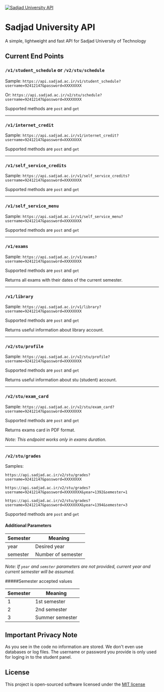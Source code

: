 [![Sadjad University API](http://3.1m.yt/_jkjLdr.png)](https://api.sadjad.ac.ir/)

# Sadjad University API
A simple, lightweight and fast API for Sadjad University of Technology

## Current End Points
### `/v1/student_schedule` or `/v2/stu/schedule`
Sample: `https://api.sadjad.ac.ir/v1/student_schedule?username=92412147&password=XXXXXXXX`

Or: `https://api.sadjad.ac.ir/v2/stu/schedule?username=92412147&password=XXXXXXXX`

Supported methods are `post` and `get`

---
### `/v1/internet_credit`
Sample: `https://api.sadjad.ac.ir/v1/internet_credit?username=92412147&password=XXXXXXXX`

Supported methods are `post` and `get`

---
### `/v1/self_service_credits`
Sample: `https://api.sadjad.ac.ir/v1/self_service_credits?username=92412147&password=XXXXXXXX`

Supported methods are `post` and `get`

---
### `/v1/self_service_menu`
Sample: `https://api.sadjad.ac.ir/v1/self_service_menu?username=92412147&password=XXXXXXXX`

Supported methods are `post` and `get`

---
### `/v1/exams`
Sample: `https://api.sadjad.ac.ir/v1/exams?username=92412147&password=XXXXXXXX`

Supported methods are `post` and `get`

Returns all exams with their dates of the current semester.

---
### `/v1/library`
Sample: `https://api.sadjad.ac.ir/v1/library?username=92412147&password=XXXXXXXX`

Supported methods are `post` and `get`

Returns useful information about library account.

---
### `/v2/stu/profile`
Sample: `https://api.sadjad.ac.ir/v2/stu/profile?username=92412147&password=XXXXXXXX`

Supported methods are `post` and `get`

Returns useful information about stu (student) account.

---
### `/v2/stu/exam_card`
Sample: `https://api.sadjad.ac.ir/v2/stu/exam_card?username=92412147&password=XXXXXXXX`

Supported methods are `post` and `get`

Returns exams card in PDF format.

_Note: This endpoint works only in exams duration._

---
### `/v2/stu/grades`
Samples: 

`https://api.sadjad.ac.ir/v2/stu/grades?username=92412147&password=XXXXXXXX`

`https://api.sadjad.ac.ir/v2/stu/grades?username=92412147&password=XXXXXXXX&year=1392&semester=1`

`https://api.sadjad.ac.ir/v2/stu/grades?username=92412147&password=XXXXXXXX&year=1394&semester=3`

Supported methods are `post` and `get`

#### Additional Parameters

| Semester      | Meaning      |
|---------------|--------------|
| year | Desired year |
| semester | Number of semester |

_Note: If `year` and `semster` parameters are not provided, current year and current semester will be assumed._

#####Semester accepted values

| Semester      | Meaning      |
|---------------|--------------|
| 1 | 1st semester |
| 2 | 2nd semester |
| 3 | Summer semester |

## Important Privacy Note
As you see in the code no information are stored. We don't even use databases or log files. The username or password you provide is only used for loging in to the student panel.


## License
This project is open-sourced software licensed under the [MIT license](http://opensource.org/licenses/MIT)

